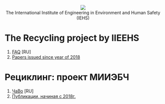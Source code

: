 <p align="center">

<img src="https://avatars1.githubusercontent.com/u/75343906?s=100&v=4">
<br>
The International Institute of Engineering in Environment and Human Safety (IEHS)
</p>

# The Recycling project by IIEEHS

1. [FAQ](https://github.com/iieehs/recycling/blob/main/FAQ.ru.md) [RU]
2. [Papers issued since year of 2018](https://github.com/iieehs/recycling/tree/main/papers)

# Рециклинг: проект МИИЭБЧ

1. [ЧаВо](https://github.com/iieehs/recycling/blob/main/FAQ.ru.md) [RU]
2. [Публикации, начиная с 2018г.](https://github.com/iieehs/recycling/tree/main/papers) 
